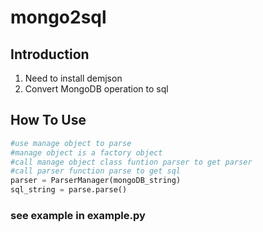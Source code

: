 # mongo2sql
## Introduction
1. Need to install demjson
2. Convert MongoDB operation to sql
## How To Use
```python
#use manage object to parse 
#manage object is a factory object
#call manage object class funtion parser to get parser
#call parser function parse to get sql
parser = ParserManager(mongoDB_string)
sql_string = parse.parse()
```
### see example in example.py

